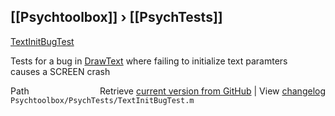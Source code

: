 ## [[Psychtoolbox]] &#8250; [[PsychTests]]

[TextInitBugTest](TextInitBugTest)  
  
Tests for a bug in [DrawText](DrawText) where failing to initialize text paramters  
causes a SCREEN crash  




<div class="code_header" style="text-align:right;">
  <span style="float:left;">Path&nbsp;&nbsp;</span> <span class="counter">Retrieve <a href=
  "https://raw.github.com/Psychtoolbox-3/Psychtoolbox-3/beta/Psychtoolbox/PsychTests/TextInitBugTest.m">current version from GitHub</a> | View <a href=
  "https://github.com/Psychtoolbox-3/Psychtoolbox-3/commits/beta/Psychtoolbox/PsychTests/TextInitBugTest.m">changelog</a></span>
</div>
<div class="code">
  <code>Psychtoolbox/PsychTests/TextInitBugTest.m</code>
</div>

